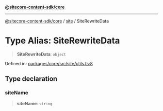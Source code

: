 [**@sitecore-content-sdk/core**](../../README.md)

***

[@sitecore-content-sdk/core](../../README.md) / [site](../README.md) / SiteRewriteData

# Type Alias: SiteRewriteData

> **SiteRewriteData**: `object`

Defined in: [packages/core/src/site/utils.ts:8](https://github.com/Sitecore/content-sdk/blob/f6db146e94b4d93e3130198881311b56027bf1b4/packages/core/src/site/utils.ts#L8)

## Type declaration

### siteName

> **siteName**: `string`
